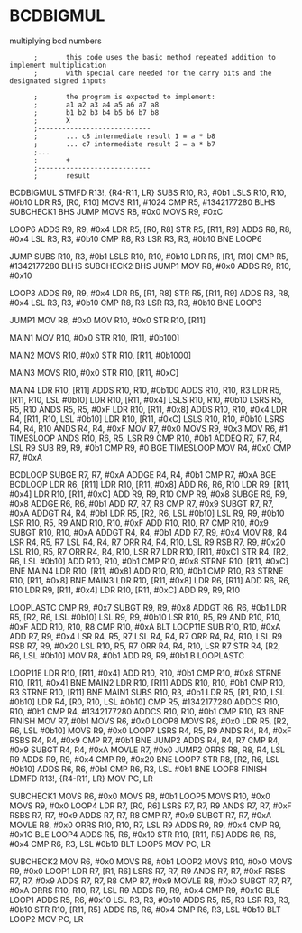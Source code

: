 # BCDBIGMUL
multiplying bcd numbers

          ;       this code uses the basic method repeated addition to implement multiplication
          ;       with special care needed for the carry bits and the designated signed inputs

          ;       the program is expected to implement:
          ;       a1 a2 a3 a4 a5 a6 a7 a8
          ;       b1 b2 b3 b4 b5 b6 b7 b8
          ;       X
          ;----------------------------
          ;       ... c8 intermediate result 1 = a * b8
          ;       ... c7 intermediate result 2 = a * b7
          ;...
          ;       +
          ;----------------------------
          ;       result


BCDBIGMUL STMFD   R13!, {R4-R11, LR}
          SUBS    R10, R3, #0b1
          LSLS    R10, R10, #0b10
          LDR     R5, [R0, R10]
          MOVS    R11, #1024
          CMP     R5, #1342177280
          BLHS    SUBCHECK1
          BHS     JUMP
          MOVS    R8, #0x0
          MOVS    R9, #0xC
          
LOOP6     ADDS    R9, R9, #0x4
          LDR     R5, [R0, R8]
          STR     R5, [R11, R9]
          ADDS    R8, R8, #0x4
          LSL     R3, R3, #0b10
          CMP     R8, R3
          LSR     R3, R3, #0b10
          BNE     LOOP6
          
JUMP      SUBS    R10, R3, #0b1
          LSLS    R10, R10, #0b10
          LDR     R5, [R1, R10]
          CMP     R5, #1342177280
          BLHS    SUBCHECK2
          BHS     JUMP1
          MOV     R8, #0x0
          ADDS    R9, R10, #0x10
          
LOOP3     ADDS    R9, R9, #0x4
          LDR     R5, [R1, R8]
          STR     R5, [R11, R9]
          ADDS    R8, R8, #0x4
          LSL     R3, R3, #0b10
          CMP     R8, R3
          LSR     R3, R3, #0b10
          BNE     LOOP3
          
JUMP1     MOV     R8, #0x0
          MOV     R10, #0x0
          STR     R10, [R11]
          
MAIN1     MOV     R10, #0x0
          STR     R10, [R11, #0b100]
          
MAIN2     MOVS    R10, #0x0
          STR     R10, [R11, #0b1000]
          
MAIN3     MOVS    R10, #0x0
          STR     R10, [R11, #0xC]
          
MAIN4     LDR     R10, [R11]
          ADDS    R10, R10, #0b100
          ADDS    R10, R10, R3
          LDR     R5, [R11, R10, LSL #0b10]
          LDR     R10, [R11, #0x4]
          LSLS    R10, R10, #0b10
          LSRS    R5, R5, R10
          ANDS    R5, R5, #0xF
          LDR     R10, [R11, #0x8]
          ADDS    R10, R10, #0x4
          LDR     R4, [R11, R10, LSL #0b10]
          LDR     R10, [R11, #0xC]
          LSLS    R10, R10, #0b10
          LSRS    R4, R4, R10
          ANDS    R4, R4, #0xF
          MOV     R7, #0x0
          MOVS    R9, #0x3
          MOV     R6, #1
TIMESLOOP ANDS    R10, R6, R5, LSR R9
          CMP     R10, #0b1
          ADDEQ   R7, R7, R4, LSL R9
          SUB     R9, R9, #0b1
          CMP     R9, #0
          BGE     TIMESLOOP
          MOV     R4, #0x0
          CMP     R7, #0xA
          
BCDLOOP   SUBGE   R7, R7, #0xA
          ADDGE   R4, R4, #0b1
          CMP     R7, #0xA
          BGE     BCDLOOP
          LDR     R6, [R11]
          LDR     R10, [R11, #0x8]
          ADD     R6, R6, R10
          LDR     R9, [R11, #0x4]
          LDR     R10, [R11, #0xC]
          ADD     R9, R9, R10
          CMP     R9, #0x8
          SUBGE   R9, R9, #0x8
          ADDGE   R6, R6, #0b1
          ADD     R7, R7, R8
          CMP     R7, #0x9
          SUBGT   R7, R7, #0xA
          ADDGT   R4, R4, #0b1
          LDR     R5, [R2, R6, LSL #0b10]
          LSL     R9, R9, #0b10
          LSR     R10, R5, R9
          AND     R10, R10, #0xF
          ADD     R10, R10, R7
          CMP     R10, #0x9
          SUBGT   R10, R10, #0xA
          ADDGT   R4, R4, #0b1
          ADD     R7, R9, #0x4
          MOV     R8, R4
          LSR     R4, R5, R7
          LSL     R4, R4, R7
          ORR     R4, R4, R10, LSL R9
          RSB     R7, R9, #0x20
          LSL     R10, R5, R7
          ORR     R4, R4, R10, LSR R7
          LDR     R10, [R11, #0xC]
          STR     R4, [R2, R6, LSL #0b10]
          ADD     R10, R10, #0b1
          CMP     R10, #0x8
          STRNE   R10, [R11, #0xC]
          BNE     MAIN4
          LDR     R10, [R11, #0x8]
          ADD     R10, R10, #0b1
          CMP     R10, R3
          STRNE   R10, [R11, #0x8]
          BNE     MAIN3
          LDR     R10, [R11, #0x8]
          LDR     R6, [R11]
          ADD     R6, R6, R10
          LDR     R9, [R11, #0x4]
          LDR     R10, [R11, #0xC]
          ADD     R9, R9, R10
          
LOOPLASTC CMP     R9, #0x7
          SUBGT   R9, R9, #0x8
          ADDGT   R6, R6, #0b1
          LDR     R5, [R2, R6, LSL #0b10]
          LSL     R9, R9, #0b10
          LSR     R10, R5, R9
          AND     R10, R10, #0xF
          ADD     R10, R10, R8
          CMP     R10, #0xA
          BLT     LOOP11E
          SUB     R10, R10, #0xA
          ADD     R7, R9, #0x4
          LSR     R4, R5, R7
          LSL     R4, R4, R7
          ORR     R4, R4, R10, LSL R9
          RSB     R7, R9, #0x20
          LSL     R10, R5, R7
          ORR     R4, R4, R10, LSR R7
          STR     R4, [R2, R6, LSL #0b10]
          MOV     R8, #0b1
          ADD     R9, R9, #0b1
          B       LOOPLASTC
          
LOOP11E   LDR     R10, [R11, #0x4]
          ADD     R10, R10, #0b1
          CMP     R10, #0x8
          STRNE   R10, [R11, #0x4]
          BNE     MAIN2
          LDR     R10, [R11]
          ADDS    R10, R10, #0b1
          CMP     R10, R3
          STRNE   R10, [R11]
          BNE     MAIN1
          SUBS    R10, R3, #0b1
          LDR     R5, [R1, R10, LSL #0b10]
          LDR     R4, [R0, R10, LSL #0b10]
          CMP     R5, #1342177280
          ADDCS   R10, R10, #0b1
          CMP     R4, #1342177280
          ADDCS   R10, R10, #0b1
          CMP     R10, R3
          BNE     FINISH
          MOV     R7, #0b1
          MOVS    R6, #0x0
LOOP8     MOVS    R8, #0x0
          LDR     R5, [R2, R6, LSL #0b10]
          MOVS    R9, #0x0
LOOP7     LSRS    R4, R5, R9
          ANDS    R4, R4, #0xF
          RSBS    R4, R4, #0x9
          CMP     R7, #0b1
          BNE     JUMP2
          ADDS    R4, R4, R7
          CMP     R4, #0x9
          SUBGT   R4, R4, #0xA
          MOVLE   R7, #0x0
JUMP2     ORRS    R8, R8, R4, LSL R9
          ADDS    R9, R9, #0x4
          CMP     R9, #0x20
          BNE     LOOP7
          STR     R8, [R2, R6, LSL #0b10]
          ADDS    R6, R6, #0b1
          CMP     R6, R3, LSL #0b1
          BNE     LOOP8
FINISH    LDMFD   R13!, {R4-R11, LR}
          MOV     PC, LR
          
SUBCHECK1 MOVS    R6, #0x0
          MOVS    R8, #0b1
LOOP5     MOVS    R10, #0x0
          MOVS    R9, #0x0
LOOP4     LDR     R7, [R0, R6]
          LSRS    R7, R7, R9
          ANDS    R7, R7, #0xF
          RSBS    R7, R7, #0x9
          ADDS    R7, R7, R8
          CMP     R7, #0x9
          SUBGT   R7, R7, #0xA
          MOVLE   R8, #0x0
          ORRS    R10, R10, R7, LSL R9
          ADDS    R9, R9, #0x4
          CMP     R9, #0x1C
          BLE     LOOP4
          ADDS    R5, R6, #0x10
          STR     R10, [R11, R5]
          ADDS    R6, R6, #0x4
          CMP     R6, R3, LSL #0b10
          BLT     LOOP5
          MOV     PC, LR
          
SUBCHECK2 MOV     R6, #0x0
          MOVS    R8, #0b1
LOOP2     MOVS    R10, #0x0
          MOVS    R9, #0x0
LOOP1     LDR     R7, [R1, R6]
          LSRS    R7, R7, R9
          ANDS    R7, R7, #0xF
          RSBS    R7, R7, #0x9
          ADDS    R7, R7, R8
          CMP     R7, #0x9
          MOVLE   R8, #0x0
          SUBGT   R7, R7, #0xA
          ORRS    R10, R10, R7, LSL R9
          ADDS    R9, R9, #0x4
          CMP     R9, #0x1C
          BLE     LOOP1
          ADDS    R5, R6, #0x10
          LSL     R3, R3, #0b10
          ADDS    R5, R5, R3
          LSR     R3, R3, #0b10
          STR     R10, [R11, R5]
          ADDS    R6, R6, #0x4
          CMP     R6, R3, LSL #0b10
          BLT     LOOP2
          MOV     PC, LR
